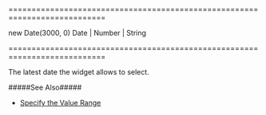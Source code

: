 <!--**
/*-------------------------------------------
    Auto-generated file. Do not modify.
-------------------------------------------

**-->
===========================================================================
<!--default-->new Date(3000, 0)<!--/default-->
<!--type-->Date | Number | String<!--/type-->
===========================================================================

<!--shortDescription-->
The latest date the widget allows to select.
<!--/shortDescription-->

<!--fullDescription-->
#####See Also#####
- [Specify the Value Range](/Documentation/Guide/Widgets/Calendar/Specify_the_Value_Range/)
<!--/fullDescription-->